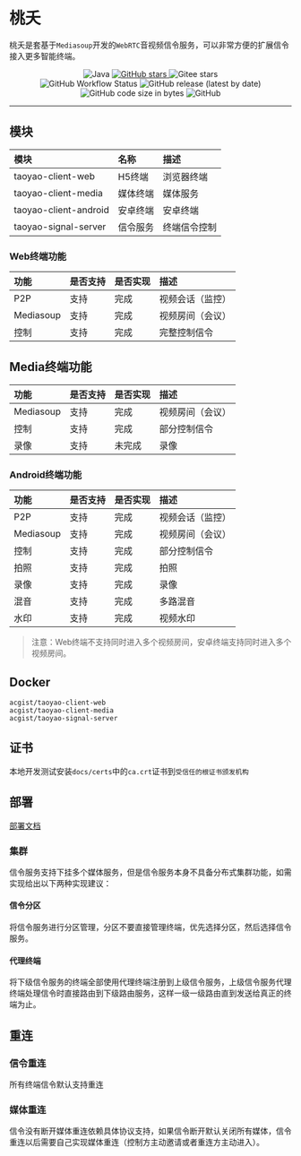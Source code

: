 # 桃夭

桃夭是套基于`Mediasoup`开发的`WebRTC`音视频信令服务，可以非常方便的扩展信令接入更多智能终端。

<p align="center">
    <img alt="Java" src="https://img.shields.io/badge/dynamic/xml?style=flat-square&label=Java&color=blueviolet&url=https://raw.githubusercontent.com/acgist/taoyao/master/taoyao-signal-server/pom.xml&query=//*[local-name()=%27java.version%27]&cacheSeconds=3600" />
    <a target="_blank" href="https://starchart.cc/acgist/taoyao">
        <img alt="GitHub stars" src="https://img.shields.io/github/stars/acgist/taoyao?style=flat-square&label=Github%20stars&color=crimson" />
    </a>
    <img alt="Gitee stars" src="https://img.shields.io/badge/dynamic/json?style=flat-square&label=Gitee%20stars&color=crimson&url=https://gitee.com/api/v5/repos/acgist/taoyao&query=$.stargazers_count&cacheSeconds=3600" />
    <br />
    <img alt="GitHub Workflow Status" src="https://img.shields.io/github/actions/workflow/status/acgist/taoyao/build.yml?style=flat-square&branch=master" />
    <img alt="GitHub release (latest by date)" src="https://img.shields.io/github/v/release/acgist/taoyao?style=flat-square&color=orange" />
    <img alt="GitHub code size in bytes" src="https://img.shields.io/github/languages/code-size/acgist/taoyao?style=flat-square&color=blue" />
    <img alt="GitHub" src="https://img.shields.io/github/license/acgist/taoyao?style=flat-square&color=blue" />
</p>

----

## 模块

|模块|名称|描述|
|:--|:--|:--|
|taoyao-client-web|H5终端|浏览器终端|
|taoyao-client-media|媒体终端|媒体服务|
|taoyao-client-android|安卓终端|安卓终端|
|taoyao-signal-server|信令服务|终端信令控制|

### Web终端功能

|功能|是否支持|是否实现|描述|
|:--|:--|:--|:--|
|P2P|支持|完成|视频会话（监控）|
|Mediasoup|支持|完成|视频房间（会议）|
|控制|支持|完成|完整控制信令|

## Media终端功能

|功能|是否支持|是否实现|描述|
|:--|:--|:--|:--|
|Mediasoup|支持|完成|视频房间（会议）|
|控制|支持|完成|部分控制信令|
|录像|支持|未完成|录像|

### Android终端功能

|功能|是否支持|是否实现|描述|
|:--|:--|:--|:--|
|P2P|支持|完成|视频会话（监控）|
|Mediasoup|支持|完成|视频房间（会议）|
|控制|支持|完成|部分控制信令|
|拍照|支持|完成|拍照|
|录像|支持|完成|录像|
|混音|支持|完成|多路混音|
|水印|支持|完成|视频水印|

> 注意：Web终端不支持同时进入多个视频房间，安卓终端支持同时进入多个视频房间。

## Docker

```
acgist/taoyao-client-web
acgist/taoyao-client-media
acgist/taoyao-signal-server
```

## 证书

本地开发测试安装`docs/certs`中的`ca.crt`证书到`受信任的根证书颁发机构`

## 部署

[部署文档](./docs/Deploy.md)

### 集群

信令服务支持下挂多个媒体服务，但是信令服务本身不具备分布式集群功能，如需实现给出以下两种实现建议：

#### 信令分区

将信令服务进行分区管理，分区不要直接管理终端，优先选择分区，然后选择信令服务。

#### 代理终端

将下级信令服务的终端全部使用代理终端注册到上级信令服务，上级信令服务代理终端处理信令时直接路由到下级路由服务，这样一级一级路由直到发送给真正的终端为止。

## 重连

### 信令重连

所有终端信令默认支持重连

### 媒体重连

信令没有断开媒体重连依赖具体协议支持，如果信令断开默认关闭所有媒体，信令重连以后需要自己实现媒体重连（控制方主动邀请或者重连方主动进入）。
